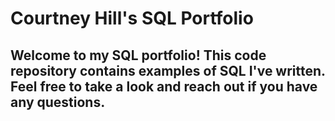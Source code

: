 # Courtney Hill's SQL Portfolio

## Welcome to my SQL portfolio! This code repository contains examples of SQL I've written. Feel free to take a look and reach out if you have any questions.
